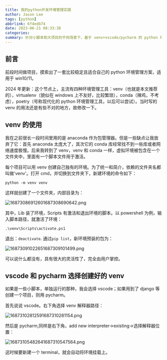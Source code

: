 ```yaml
---
title: 我的python开发环境管理实践
author: Jason Lee
tags: [python]
abbrlink: 6f4edb74
date: 2023-06-21 08:33:38
categories:
summary: 针对小脚本和大项目的不同场景下，基于 venv+vscode/pycharm 的 python 环境管理方案。
---
```


## 前言

前段时间做项目，摸索出了一套比较稳定且适合自己的 python 环境管理方案，适用于 win10/11。

2024 年更新：这个节点上，主流有四种环境管理工具：venv（也就是本文推荐的），virtualenv（貌似在 windows 上不友好，比较繁琐），conda（辣鸡，不考虑），poetry（号称现代化的 python 环境管理工具，以后可以尝试）。当时写的 venv 的用法还是有些不对的地方，故修改一下。

## venv 的使用

我在之前很长一段时间里用的是 anaconda 作为包管理器。但是一些缺点让我放弃了它：首先 anaconda 太庞大了，其次它的 conda 库经常找不到一些库或者网络速度极慢。后来我转到了 venv，venv 和 conda 一样，虚拟环境被包含在一个文件夹中，里面有一个脚本文件用于激活。

每个项目可以用 venv 创建自己独有的环境。为了统一和简介，依赖的文件夹名都叫做'venv'。打开 cmd，并切换到文件夹下，新建环境的命令如下：

```
python -m venv venv
```

这样就创建了一个文件夹，内部目录为：

![16873086912601687308690642.png](https://cdn.jsdelivr.net/gh/li199-code/blog-imgs@main/16873086912601687308690642.png)

其中，Lib 装了环境，Scripts 有激活和退出环境的脚本。以 powershell 为例，输入脚本路径，就激活了环境：

```
.\venv\Scripts\activate.ps1
```

退出：`deactivate`. 通过`pip list`，新环境预装的包为：

![16873091022651687309101499.png](https://cdn.jsdelivr.net/gh/li199-code/blog-imgs@main/16873091022651687309101499.png)

可以说什么都没有，具有很大的灵活性了，完全由用户掌控。

## vscode 和 pycharm 选择创建好的 venv

如果是一些小脚本，单独运行的那种，我会选择 vscode；如果用到了 django 等创建一个项目，则用 pycharm。

首先说说 vscode。右下角选择 venv 解释器路径：

![16873102812591687310281154.png](https://cdn.jsdelivr.net/gh/li199-code/blog-imgs@main/16873102812591687310281154.png)

然后是 pycharm,同样是右下角，add new interpreter->existing->选择解释器位置：

![16873105482641687310547564.png](https://cdn.jsdelivr.net/gh/li199-code/blog-imgs@main/16873105482641687310547564.png)

这时候要新建一个 terminal，就会自动将环境挂载上。

